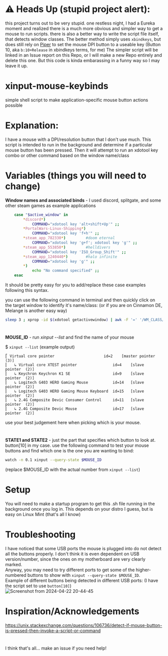 # ⚠️ Heads Up (stupid project alert):    
this project turns out to be very stupid. one restless night, I had a Eureka moment and realized there is a much more obvious and simpler way to get a mouse to run scripts. there is also a better way to write the script file itself, that detects window classes. The better method simply uses ``xbindkeys``, but does still rely on [Piper](https://github.com/libratbag/piper) to set the mouse DPI button to a useable key (Button 10, aka ``b:10+Release`` in xbindkeys terms, for me)
The simpler script will be linked in an Issue report on this Repo, or I will make a new Repo entirely and delete this one. But this code is kinda embarassing in a funny way so I may leave it up. 

# xinput-mouse-keybinds
simple shell script to make application-specific mouse button actions possible

# Explanation:
I have a mouse with a DPI/resolution button that I don't use much.
This script is intended to run in the background and determine if a particular mouse button has been pressed.
Then it will attempt to run an xdotool key combo or other command based on the window name/class

# Variables (things you will need to change)
**Window names and associated binds** - I used discord, splitgate, and some other steam games as example applications
```bash
    case "$active_window" in
        *discord*)
            COMMAND="xdotool key 'alt+shift+Up'" ;;
        *PortalWars-Linux-Shipping*)
            COMMAND="xdotool key 'f+h'" ;;
        *steam_app_782330*) 		#doom eternal
            COMMAND="xdotool key 'g+f'; xdotool key 'g'" ;;
        *steam_app_553850*) 		#helldivers
            COMMAND="xdotool key 'ISO_Group_Shift'" ;;
        *steam_app_1240440*) 		#halo infinite
            COMMAND="xdotool key 'g'" ;;
        *)
            echo "No command specified" ;;
    esac
```
It should be pretty easy for you to add/replace these case examples following this syntax.


you can use the following command in terminal and then quickly click on the target window to identify it's name/class:  (or if you are on Cinnamon DE, Melange is another easy way)
```bash
sleep 3 ; xprop -id $(xdotool getactivewindow) | awk -F '=' '/WM_CLASS/{print $2}' | tr -d '",' | sed -e 's/^[[:space:]]*//'
```

#
**MOUSE_ID** - run *xinput --list* and find the name of your mouse

$ ``xinput --list`` (example output)
```
⎡ Virtual core pointer                    	id=2	[master pointer  (3)]
⎜   ↳ Virtual core XTEST pointer              	id=4	[slave  pointer  (2)]
⎜   ↳ Keychron Keychron K1 SE                 	id=9	[slave  pointer  (2)]
⎜   ↳ Logitech G403 HERO Gaming Mouse         	id=14	[slave  pointer  (2)]
⎜   ↳ Logitech G403 HERO Gaming Mouse Keyboard	id=15	[slave  pointer  (2)]
⎜   ↳ 2.4G Composite Devic Consumer Control   	id=11	[slave  pointer  (2)]
⎜   ↳ 2.4G Composite Devic Mouse              	id=17	[slave  pointer  (2)]
```
use your best judgement here when picking which is your mouse.


#
**STATE1 and STATE2** - just the part that specifies which button to look at. button[10] in my case.
use the following command to test your mouse buttons and find which one is the one you are wanting to bind:
```bash
watch -n 0.1 xinput --query-state $MOUSE_ID
```
(replace $MOUSE_ID with the actual number from ``xinput --list``)

# Setup
You will need to make a startup program to get this .sh file running in the background once you log in. This depends on your distro I guess, but is easy on Linux Mint (that's all I know)

# Troubleshooting    
I have noticed that some USB ports the mouse is plugged into do not detect all the buttons properly. I don't think it is even dependent on USB version/number, since the ones on my motherboard are very clearly marked.    
Anyway, you may need to try different ports to get some of the higher-numbered buttons to show with ``xinput --query-state $MOUSE_ID``.    
Example of different buttons being detected in different USB ports: (I have the script set to use ``button[10]``)    
![Screenshot from 2024-04-22 20-44-45](https://github.com/Ao1Pointblank/xinput-mouse-keybinds/assets/88149675/f0b6b91e-e7a8-4a88-b5d6-fe1a39e29bb0)

# Inspiration/Acknowledgements
https://unix.stackexchange.com/questions/106736/detect-if-mouse-button-is-pressed-then-invoke-a-script-or-command	
#
I think that's all... make an issue if you need help!
